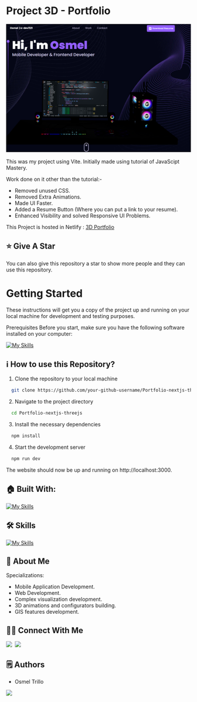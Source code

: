 # Project 3D - Portfolio

<p align="center">
  <img src="./public/preview.png" alt="Osmel's Logo Image"/>
</p>

This was my project using Vite. Initially made using tutorial of JavaScipt Mastery.

Work done on it other than the tutorial:-
- Removed unused CSS.
- Removed Extra Animations.
- Made UI Faster.
- Added a Resume Button (Where you can put a link to your resume).
- Enhanced Visibility and solved Responsive UI Problems.

This Project is hosted in Netlify : [3D Portfolio](https://osmel-trillo.netlify.app/)

## :star: Give A Star

You can also give this repository a star to show more people and they can use this repository.

# Getting Started

These instructions will get you a copy of the project up and running on your local machine for development and testing purposes.

Prerequisites
Before you start, make sure you have the following software installed on your computer:

[![My Skills](https://skillicons.dev/icons?i=nodejs)](https://skillicons.dev)


## ℹ️ How to use this Repository?

1. Clone the repository to your local machine

```bash
  git clone https://github.com/your-github-username/Portfolio-nextjs-threejs.git

```
2. Navigate to the project directory

```bash
  cd Portfolio-nextjs-threejs
```
3. Install the necessary dependencies
```bash
  npm install
```

4. Start the development server
```bash
  npm run dev
```

The website should now be up and running on http://localhost:3000.

## 🏠 Built With:

[![My Skills](https://skillicons.dev/icons?i=vscode,react,nextjs,threejs,tailwind,netlify)](https://skillicons.dev)

## 🛠 Skills

[![My Skills](https://skillicons.dev/icons?i=html,css,js,ts,react,nextjs,tailwind,threejs)](https://skillicons.dev)

## 🚀 About Me
Specializations:
- Mobile Application Development.
- Web Development.
- Complex visualization development.
- 3D animations and configurators building.
- GIS features development.

## 🙋‍♂️ Connect With Me

[<img src="https://skillicons.dev/icons?i=github" />](https://github.com/o-dev1121)&nbsp;
[<img src="https://skillicons.dev/icons?i=linkedin" />](https://www.linkedin.com/in/osmel-trillo/)&nbsp;

## 🗒️ Authors
- Osmel Trillo

<p align="left">
  <a href="https://skillicons.dev">
    <a href="https://github.com/o-dev1121">
      <img src="https://skillicons.dev/icons?i=github" />
    </a>
  </a>
</p>